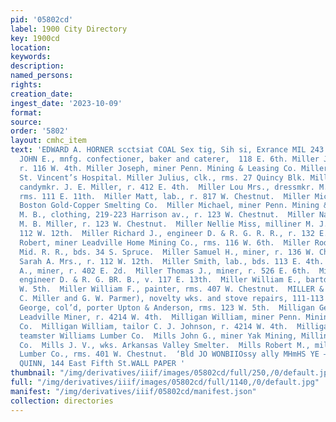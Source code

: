 ```yaml
---
pid: '05802cd'
label: 1900 City Directory
key: 1900cd
location: 
keywords: 
description: 
named_persons: 
rights: 
creation_date: 
ingest_date: '2023-10-09'
format: 
source: 
order: '5802'
layout: cmhc_item
text: 'EDWARD A. HORNER scctsiat COAL Sex tig, Sih si, Exrance MIL 243 MIL MILLER
  JOHN E., mnfg. confectioner, baker and caterer,  118 E. 6th. Miller Joseph, lab.,
  r. 116 W. 4th. Miller Joseph, miner Penn. Mining & Leasing Co. Miller Joseph, nurse
  St. Vincent’s Hospital. Miller Julius, clk., rms. 27 Quincy Blk. Miller J. George,
  candymkr. J. E. Miller, r. 412 E. 4th.  Miller Lou Mrs., dressmkr. M. J. Frantz,
  rms. 111 E. 11th.  Miller Matt, lab., r. 817 W. Chestnut.  Miller Michael, lab.
  Boston Gold-Copper Smelting Co.  Miller Michael, miner Penn. Mining & Leasing Co.  Miller
  M. B., clothing, 219-223 Harrison av., r. 123 W. Chestnut.  Miller Nathan H., with
  M. B. Miller, r. 123 W. Chestnut.  Miller Nellie Miss, milliner M. J. Frantz, r.
  112 W. 12th.  Miller Richard J., engineer D. & R. G. R. R., r. 132 E. 11th.  Miller
  Robert, miner Leadville Home Mining Co., rms. 116 W. 6th.  Miller Rodney, clk. Colo.
  Mid. R. R., bds. 34 S. Spruce.  Miller Samuel H., miner, r. 136 W. Chestnut.  Miller
  Sarah A. Mrs., r. 112 W. 12th.  Miller Smith, lab., bds. 113 E. 4th.  Miller Swan
  A., miner, r. 402 E. 2d.  Miller Thomas J., miner, r. 526 E. 6th.  Miller William,
  engineer D. & R. G. BR. B., v. 117 E. 13th.  Miller William E., bartdr., r. 202
  W. 5th.  Miller William F., painter, rms. 407 W. Chestnut.  MILLER & PARMER (F.
  C. Miller and G. W. Parmer), novelty wks. and stove repairs, 111-113 E. 6th.  Milligan
  George, col’d, porter Upton & Anderson, rms. 123 W. 5th.  Milligan George W., pressman
  Leadville Miner, r. 4214 W. 4th.  Milligan William, miner Penn. Mining & Leasing
  Co.  Milligan William, tailor C. J. Johnson, r. 4214 W. 4th.  Milligan William,
  teamster Williams Lumber Co.  Mills John G., miner Yak Mining, Milling & Tunnel
  Co.  Mills J. V., wks. Arkansas Valley Smelter.  Mills Robert M., millman Williams
  Lumber Co., rms. 401 W. Chestnut.  ‘Bld JO WONBIIOssy ally MHmHS YE —p |JaMOg  J.J.
  QUINN, 144 East Fifth St.WALL PAPER '
thumbnail: "/img/derivatives/iiif/images/05802cd/full/250,/0/default.jpg"
full: "/img/derivatives/iiif/images/05802cd/full/1140,/0/default.jpg"
manifest: "/img/derivatives/iiif/05802cd/manifest.json"
collection: directories
---
```

